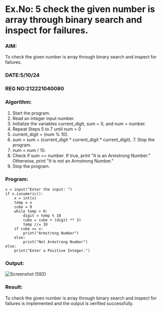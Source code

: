 # Ex.No: 5 check the given number is array through binary search and inspect for failures.

### AIM: 
 To check the given number is array through binary search and inspect for failures.

### DATE:5/10/24
### REG NO:212221040080

### Algorithm:

1.  Start the program.
2.	Read an integer input number.
3.	Initialize the variables current_digit, sum = 0, and num = number.
4.	Repeat Steps 5 to 7 until num > 0
5.	current_digit = (num % 10).
6.	sum = sum + (current_digit * current_digit * current_digit). 7. Stop the program.
7.	num = num / 10.
8.	Check if sum == number. If true, print "It is an Armstrong Number." Otherwise, print "It is not an Armstrong Number."
9.	Stop the program.

### Program:
```
x = input("Enter the input: ")
if x.isnumeric():
    x = int(x)
    temp = x
    cube = 0
    while temp > 0:
        digit = temp % 10
        cube = cube + (digit ** 3)
        temp //= 10
    if cube == x:
        print("Armstrong Number")
    else:
        print("Not Armstrong Number")
else:
    print("Enter a Positive Integer.")
```


### Output:

![Screenshot (592)](https://github.com/user-attachments/assets/4abb8981-43b6-4147-bc7b-bf55fbd85bea)


### Result:
To check the given number is array through binary search and inspect for failures is implemented and the output is verified successfully.

